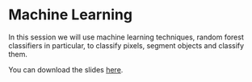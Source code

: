 # Machine Learning

In this session we will use machine learning techniques, random forest classifiers in particular, to classify pixels, segment objects and classify them.

You can download the slides [here](Machine_Learning.pdf).

